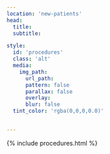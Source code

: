 ```yaml
---
location: 'new-patients'
head:
  title:
  subtitle:

style:
  id: 'procedures'
  class: 'alt'
  media:
    img_path:
      url_path:
      pattern: false
      parallax: false
      overlay:
      blur: false
  tint_color: 'rgba(0,0,0,0.0)'  


---
```

{% include procedures.html %}
